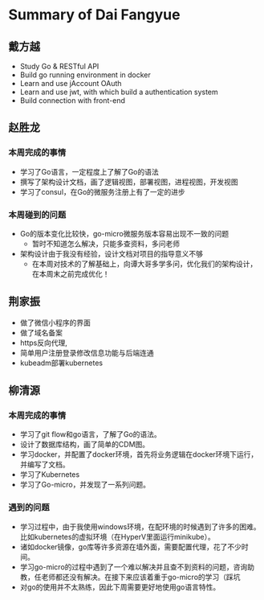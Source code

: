# Summary of Dai Fangyue
## 戴方越
- Study Go & RESTful API
- Build go running environment in docker
- Learn and use jAccount OAuth
- Learn and use jwt, with which build a authentication system
- Build connection with front-end
## 赵胜龙
### 本周完成的事情
* 学习了Go语言，一定程度上了解了Go的语法
* 撰写了架构设计文档，画了逻辑视图，部署视图，进程视图，开发视图
* 学习了consul，在Go的微服务注册上有了一定的进步

### 本周碰到的问题
* Go的版本变化比较快，go-micro微服务版本容易出现不一致的问题
	* 暂时不知道怎么解决，只能多查资料，多问老师
* 架构设计由于我没有经验，设计文档对项目的指导意义不够
	* 在本周对技术的了解基础上，向谭大哥多学多问，优化我们的架构设计，在本周末之前完成优化！
## 荆家振
* 做了微信小程序的界面
* 做了域名备案 
* https反向代理,
* 简单用户注册登录修改信息功能与后端连通 
* kubeadm部署kubernetes
## 柳清源
### 本周完成的事情
* 学习了git flow和go语言，了解了Go的语法。
* 设计了数据库结构，画了简单的CDM图。
* 学习docker，并配置了docker环境，首先将业务逻辑在docker环境下运行，并编写了文档。
* 学习了Kubernetes
* 学习了Go-micro，并发现了一系列问题。
### 遇到的问题
* 学习过程中，由于我使用windows环境，在配环境的时候遇到了许多的困难。比如kubernetes的虚拟环境（在HyperV里面运行minikube）。
* 诸如docker镜像，go库等许多资源在墙外面，需要配置代理，花了不少时间。
* 学习go-micro的过程中遇到了一个难以解决并且查不到资料的问题，咨询助教，任老师都还没有解决。在接下来应该着重于go-micro的学习（踩坑
* 对go的使用并不太熟练，因此下周需要更好地使用go语言特性。